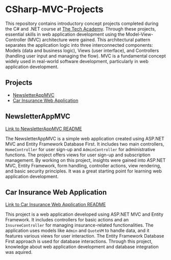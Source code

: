 # CSharp-MVC-Projects
This repository contains introductory concept projects completed during the C# and .NET course at [The Tech Academy](https://www.learncodinganywhere.com/). Through these projects, essential skills in web application development using the Model-View-Controller (MVC) architecture were gained. This architectural pattern separates the application logic into three interconnected components: Models (data and business logic), Views (user interface), and Controllers (handling user input and managing the flow). MVC is a fundamental concept widely used in real-world software development, particularly in web application development.

## Projects
- [NewsletterAppMVC](#newsletterappmvc)
- [Car Insurance Web Application](#car-insurance-web-application)

## NewsletterAppMVC

[Link to NewsletterAppMVC README](./CSharp-MVC-NewsletterAppMVC/README.md)

The NewsletterAppMVC is a simple web application created using ASP.NET MVC and Entity Framework Database First. It includes two main controllers, `HomeController` for user sign-up and `AdminController` for administrative functions. The project offers views for user sign-up and subscription management. By working on this project, insights were gained into ASP.NET MVC, Entity Framework, form handling, controller actions, view rendering, and basic security principles. It was a great starting point for learning web application development.

## Car Insurance Web Application

[Link to Car Insurance Web Application README](./CSharp-MVC-CarInsurance/README.md)

This project is a web application developed using ASP.NET MVC and Entity Framework. It includes controllers for basic actions and an `InsureeController` for managing insurance-related functionalities. The application uses models like `Admin` and `QuoteVM` to handle data, and it features various views for user interaction. The Entity Framework Database First approach is used for database interactions. Through this project, knowledge about web application development and database integration was aquired.